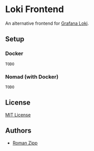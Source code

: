 # Loki Frontend

An alternative frontend for [Grafana Loki](https://grafana.com/oss/loki/).

## Setup

### Docker

```
TODO
```

### Nomad (with Docker)

```
TODO
```

## License

[MIT License](LICENSE.md)

## Authors

- [Roman Zipp](https://romanzipp.com)

